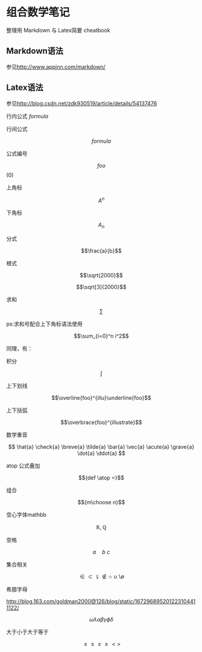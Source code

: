 # 组合数学笔记

整理用 Markdown 与 Latex简要 cheatbook

## Markdown语法

参见<http://www.appinn.com/markdown/>

## Latex语法

参见<http://blog.csdn.net/zdk930519/article/details/54137476>

行内公式  $formula$

行间公式

$$formula$$

公式编号

$$foo$$(0)

上角标

$$A^{n}$$

下角标

$$A_{n}$$

分式

$$\frac{a}{b}$$

根式

$$\sqrt{2000}$$

$$\sqrt[3]{2000}$$

求和

$$\sum$$

ps:求和号配合上下角标语法使用

$$\sum_{i=0}^n i^2$$

同理，有：

积分

$$\int$$

上下划线

$$\overline{foo}^{illu}\underline{foo}$$

上下括弧

$$\overbrace{foo}^{illustrate}$$

数学重音

$$
\hat{a}
\check{a}
\breve{a}
\tilde{a}
\bar{a}
\vec{a}
\acute{a}
\grave{a}
\dot{a}
\ddot{a}
$$

atop 公式叠加

$${def \atop =}$$

组合

$${m\choose n}$$

空心字体mathbb

$${\mathbb{R},\mathbb{Q}}$$

空格

$$a \quad b \  c$$

集合相关

$$ \in \subset \subsetneqq \not \in \cap \cup \setminus \emptyset$$

希腊字母

<http://blog.163.com/goldman2000@126/blog/static/167296895201223104411122/>

$$\omega \lambda \alpha \beta \gamma \phi \delta$$

大于小于大于等于

$$ \le \leq \ge \geq < > $$
